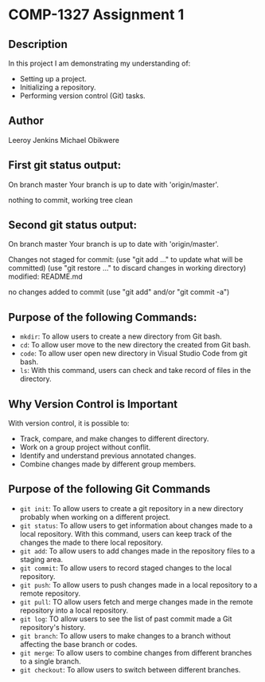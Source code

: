 # COMP-1327 Assignment 1

## Description

In this project I am demonstrating my understanding of:

- Setting up a project.
- Initializing a repository.
- Performing version control (Git) tasks.

## Author

Leeroy Jenkins
Michael Obikwere

## First git status output:

On branch master
Your branch is up to date with 'origin/master'.

nothing to commit, working tree clean

## Second git status output:

On branch master
Your branch is up to date with 'origin/master'.

Changes not staged for commit:
  (use "git add <file>..." to update what will be committed)
  (use "git restore <file>..." to discard changes in working directory)
        modified:   README.md

no changes added to commit (use "git add" and/or "git commit -a")

## Purpose of the following Commands:

- `mkdir`: To allow users to create a new directory from Git bash.
- `cd`: To allow user move to the new directory the created from 
Git bash.
- `code`: To allow user open new directory in Visual Studio Code 
from git bash.
- `ls`: With this command, users can check and take record of files
in the directory.

## Why Version Control is Important

With version control, it is possible to:

- Track, compare, and make changes to different directory.
- Work on a group project without conflit.
- Identify and understand previous annotated changes.
- Combine changes made by different group members.

## Purpose of the following Git Commands

- `git init`: To allow users to create a git repository
in a new directory probably when working on a different project.
- `git status`: To allow users to get information about changes 
made to a local repository. With this command, users can keep 
track of the changes the made to there local repository.
- `git add`: To allow users to add changes made in the repository
files to a staging area.
- `git commit`: To allow users to record staged changes to the local
repository.
- `git push`: To allow users to push changes made in a local 
repository to a remote repository.
- `git pull`: TO allow users fetch and merge changes made in the 
remote repository into a local repository. 
- `git log`: TO allow users to see the list of past commit made a
Git repository's history.
- `git branch`: To allow users to make changes to a branch without
 affecting the base branch or codes.
- `git merge`: To allow users to combine changes from different branches 
to a single branch.
- `git checkout`: To allow users to switch between different branches.